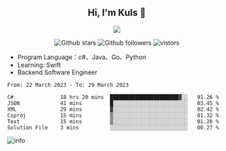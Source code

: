 <h2 align="center"> Hi, I'm Kuls 👋 </h2>
<p align="center">
    <p align="center">
        <img src=" https://avatars.githubusercontent.com/u/42165104?s=460&u=5c7fbf0bce7d4b38a15a44676e6f64b529e47598&v=4"/>
    </p>
    <p align="center">
      <img src="https://img.shields.io/github/stars/hellokuls?style=social" alt="Github stars" />
      <img src="https://img.shields.io/github/followers/hellokuls?style=social" alt="Github followers" />
      <img src="https://visitor-badge.glitch.me/badge?page_id=hellokuls.readme" alt="vistors" />
    </p>
</p>

- Program Language：c#、Java、Go、Python
- Learning: Swift
- Backend Software Engineer

<!--START_SECTION:waka-->

```text
From: 22 March 2023 - To: 29 March 2023

C#               18 hrs 20 mins  ██████████████████████▓░░   91.26 %
JSON             41 mins         █░░░░░░░░░░░░░░░░░░░░░░░░   03.45 %
XML              29 mins         ▓░░░░░░░░░░░░░░░░░░░░░░░░   02.42 %
Csproj           15 mins         ▒░░░░░░░░░░░░░░░░░░░░░░░░   01.32 %
Text             15 mins         ▒░░░░░░░░░░░░░░░░░░░░░░░░   01.26 %
Solution File    3 mins          ░░░░░░░░░░░░░░░░░░░░░░░░░   00.27 %
```

<!--END_SECTION:waka-->

![info](https://github-readme-stats.vercel.app/api?username=hellokuls&show_icons=true&count_private=true&hide=prs&theme=default_repocard)


